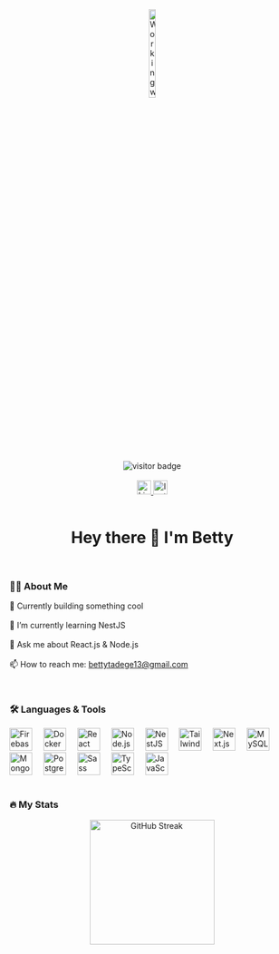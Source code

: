 <!-- Profile Image -->
<div align="center" style="max-width: 300px; margin: auto;">
  <img 
    src="https://img.freepik.com/free-vector/young-woman-uses-computer-work-reduce-infection_1150-34985.jpg?t=st=1749236100~exp=1749239700~hmac=7def4e9272246ad64aa0e3e11c8d1bc22f1cd049ff68607a2a91cb2445c430b3&w=2000" 
    alt="Working woman illustration" 
    style="width: 20%; height: auto; border-radius: 10px;" 
  />
</div>

<br/>

<!-- Visitor Badge -->
<div align="center">
  <img src="https://visitor-badge.laobi.icu/badge?page_id=bettytadege.bettytadege" alt="visitor badge" />
</div>

<br/>

<!-- Social Links -->
<div align="center">
  <a href="https://www.linkedin.com/in/bethlehem-tadege-34636229a/" target="_blank">
    <img src="https://img.shields.io/static/v1?message=LinkedIn&logo=linkedin&label=&color=0077B5&logoColor=white&style=for-the-badge" height="25" alt="LinkedIn badge" />
  </a>
  <a href="https://www.instagram.com/betitadege" target="_blank">
    <img src="https://img.shields.io/static/v1?message=Instagram&logo=instagram&label=&color=E4405F&logoColor=white&style=for-the-badge" height="25" alt="Instagram badge" />
  </a>
</div>

<br/>

<!-- Intro Heading -->
<h1 align="center">Hey there 👋 I'm Betty</h1>

<br/>

<!-- About Me Section -->
<h3 align="left">👩‍💻 About Me</h3>
<p align="left">
  🔭 Currently building something cool <br><br>
  🌱 I’m currently learning NestJS<br><br>
  💬 Ask me about React.js & Node.js<br><br>
  📫 How to reach me: <a href="mailto:bettytadege13@gmail.com">bettytadege13@gmail.com</a>
</p>

<br/>

<!-- Languages and Tools Section -->
<h3 align="left">🛠 Languages & Tools</h3>
<div align="left">
  <img src="https://cdn.jsdelivr.net/gh/devicons/devicon/icons/firebase/firebase-plain-wordmark.svg" height="40" alt="Firebase" />
  <img width="12" />
  <img src="https://cdn.jsdelivr.net/gh/devicons/devicon/icons/docker/docker-plain-wordmark.svg" height="40" alt="Docker" />
  <img width="12" />
  <img src="https://cdn.jsdelivr.net/gh/devicons/devicon/icons/react/react-original.svg" height="40" alt="React" />
  <img width="12" />
  <img src="https://cdn.jsdelivr.net/gh/devicons/devicon/icons/nodejs/nodejs-original.svg" height="40" alt="Node.js" />
  <img width="12" />
  <img src="https://cdn.jsdelivr.net/gh/devicons/devicon/icons/nestjs/nestjs-original.svg" height="40" alt="NestJS" />
  <img width="12" />
  <img src="https://cdn.jsdelivr.net/gh/devicons/devicon/icons/tailwindcss/tailwindcss-original-wordmark.svg" height="40" alt="TailwindCSS" />
  <img width="12" />
  <img src="https://cdn.jsdelivr.net/gh/devicons/devicon/icons/nextjs/nextjs-original.svg" height="40" alt="Next.js" />
  <img width="12" />
  <img src="https://cdn.jsdelivr.net/gh/devicons/devicon/icons/mysql/mysql-original.svg" height="40" alt="MySQL" />
  <img width="12" />
  <img src="https://cdn.jsdelivr.net/gh/devicons/devicon/icons/mongodb/mongodb-original.svg" height="40" alt="MongoDB" />
  <img width="12" />
  <img src="https://cdn.jsdelivr.net/gh/devicons/devicon/icons/postgresql/postgresql-original.svg" height="40" alt="PostgreSQL" />
  <img width="12" />
  <img src="https://cdn.jsdelivr.net/gh/devicons/devicon/icons/sass/sass-original.svg" height="40" alt="Sass" />
  <img width="12" />
  <img src="https://cdn.jsdelivr.net/gh/devicons/devicon/icons/typescript/typescript-original.svg" height="40" alt="TypeScript" />
  <img width="12" />
  <img src="https://cdn.jsdelivr.net/gh/devicons/devicon/icons/javascript/javascript-original.svg" height="40" alt="JavaScript" />
</div>

<br/>

<!-- GitHub Stats -->
<h3 align="left">🔥 My Stats</h3>
<div align="center">
  <img src="https://github-readme-streak-stats.herokuapp.com?user=bettytadege&theme=dark&hide_border=false&border_radius=5&date_format=M%20j%5B%2C%20Y%5D" height="220" alt="GitHub Streak" />
</div>
